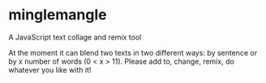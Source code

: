 # minglemangle
A JavaScript text collage and remix tool

At the moment it can blend two texts in two different ways: by sentence or by x number of words (0 < x > 11).
Please add to, change, remix, do whatever you like with it!


